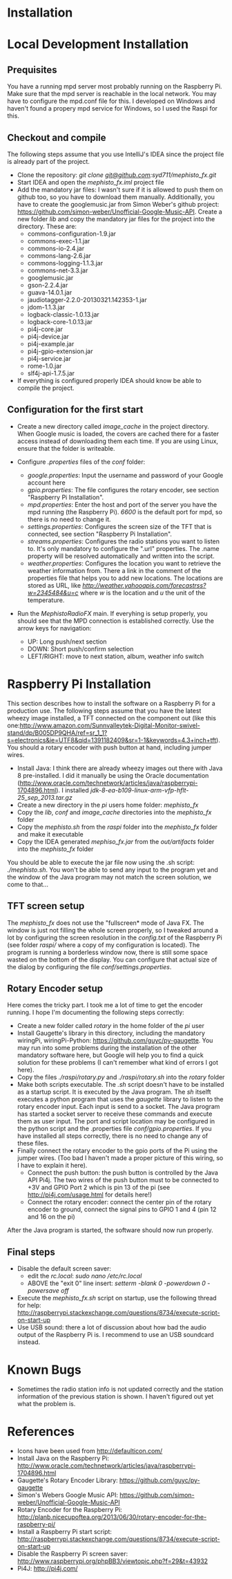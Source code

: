 Installation
============

# Local Development Installation

## Prequisites

You have a running mpd server most probably running on the Raspberry Pi. Make sure that the mpd server
is reachable in the local network. You may have to configure the mpd.conf file for this. I developed on Windows
and haven't found a propery mpd service for Windows, so I used the Raspi for this.

## Checkout and compile

The following steps assume that you use IntelliJ's IDEA since the project file is already part of the project.

* Clone the repository: *git clone git@github.com:syd711/mephisto_fx.git*
* Start IDEA and open the *mephisto_fx.iml* project file
* Add the mandatory jar files: I wasn't sure if it is allowed to push them on github too, so you have to download them manually.
Additionally, you have to create the googlemusic.jar from Simon Weber's github project: https://github.com/simon-weber/Unofficial-Google-Music-API.
Create a new folder *lib* and copy the mandatory jar files for the project into the directory. These are:
    * commons-configuration-1.9.jar
    * commons-exec-1.1.jar
    * commons-io-2.4.jar
    * commons-lang-2.6.jar
    * commons-logging-1.1.3.jar
    * commons-net-3.3.jar
    * googlemusic.jar
    * gson-2.2.4.jar
    * guava-14.0.1.jar
    * jaudiotagger-2.2.0-20130321.142353-1.jar
    * jdom-1.1.3.jar
    * logback-classic-1.0.13.jar
    * logback-core-1.0.13.jar
    * pi4j-core.jar
    * pi4j-device.jar
    * pi4j-example.jar
    * pi4j-gpio-extension.jar
    * pi4j-service.jar
    * rome-1.0.jar
    * slf4j-api-1.7.5.jar
* If everything is configured properly IDEA should know be able to compile the project.

## Configuration for the first start

* Create a new directory called *image_cache* in the project directory. When Google music is loaded, the covers are
cached there for a faster access instead of downloading them each time. If you are using Linux, ensure that the folder is
writeable.
* Configure *.properties* files of the *conf* folder:
    * *google.properties*: Input the username and password of your Google account here
    * *gpio.properties*: The file configures the rotary encoder, see section "Raspberry Pi Installation".
    * *mpd.properties*: Enter the host and port of the server you have the mpd running (the Raspberry Pi). *6600* is the default port for mpd, so there is no need to change it.
    * *settings.properties*: Configures the screen size of the TFT that is connected, see section "Raspberry Pi Installation".
    * *streams.properties*: Configures the radio stations you want to listen to. It's only mandatory to configure the "<id>.url" properties. The .name property will be resolved automatically and written into the script.
    * *weather.properties*: Configures the location you want to retrieve the weather information from. There a link in the comment of the properties file that helps you to add new locations. The locations are stored as URL, like *http://weather.yahooapis.com/forecastrss?w=2345484&u=c* where *w* is the location and *u* the unit of the temperature.

* Run the *MephistoRadioFX* main. If everyhing is setup properly, you should see that the MPD connection is established correctly. Use the arrow keys for navigation:
    * UP: Long push/next section
    * DOWN: Short push/confirm selection
    * LEFT/RIGHT: move to next station, album, weather info switch

# Raspberry Pi Installation

This section describes how to install the software on a Raspberry Pi for a production use. The following
steps assume that you have the latest wheezy image installed, a TFT connected on the component out (like this one:http://www.amazon.com/Sunnvalleytek-Digital-Monitor-swivel-stand/dp/B005DP9QHA/ref=sr_1_1?s=electronics&ie=UTF8&qid=1391182409&sr=1-1&keywords=4.3+inch+tft).
You should a rotary encoder with push button at hand, including jumper wires.

* Install Java: I think there are already wheezy images out there with Java 8 pre-installed. I did it manually be using the Oracle documentation (http://www.oracle.com/technetwork/articles/java/raspberrypi-1704896.html).
I installed *jdk-8-ea-b109-linux-arm-vfp-hflt-25_sep_2013.tar.gz*
* Create a new directory in the *pi* users home folder: *mephisto_fx*
* Copy the *lib*, *conf* and *image_cache* directories into the *mephisto_fx* folder
* Copy the *mephisto.sh* from the *raspi* folder into the *mephisto_fx* folder and make it executable
* Copy the IDEA generated *mephiso_fx.jar* from the *out/artifacts* folder into the *mephisto_fx* folder

You should be able to execute the jar file now using the .sh script: *./mephisto.sh*. You won't be able to send any input
to the program yet and the window of the Java program may not match the screen solution, we come to that...

## TFT screen setup

The *mephisto_fx* does not use the "fullscreen* mode of Java FX. The window is just not filling the whole screen properly, so I tweaked around a lot by configuring
the screen resolution in the *config.txt* of the Raspberry Pi (see folder *raspi/* where a copy of my configuration is located). The program
is running a borderless window now, there is still some space wasted on the bottom of the display. You can configure that actual size
of the dialog by configuring the file *conf/settings.properties*.

## Rotary Encoder setup

Here comes the tricky part. I took me a lot of time to get the encoder running. I hope I'm documenting the following steps correctly:

* Create a new folder called *rotary* in the home folder of the *pi* user
* Install Gaugette's library in this directory, including the mandatory wiringPi, wiringPi-Python: https://github.com/guyc/py-gaugette. You may run into some problems during the installation of the other mandatory software here, but Google will help you to find a quick solution for these problems (I can't remember what kind of errors I got here).
* Copy the files *./raspi/rotary.py* and *./raspi/rotary.sh* into the *rotary* folder
* Make both scripts executable. The *.sh* script doesn't have to be installed as a startup script. It is executed by the Java program. The *sh* itselft executes a python program
 that uses the *gaugette* library to listen to the rotary encoder input. Each input is send to a socket. The Java program has started a socket server to receive these commands and
 execute them as user input. The port and script location may be configured in the python script and the .properties file *conf/gpio.properties*. If you have installed all steps correctly, there is no need to change any of these files.
* Finally connect the rotary encoder to the gpio ports of the Pi using the jumper wires. (Too bad I haven't made a proper picture of this wiring, so I have to explain it here).
    * Connect the push button: the push button is controlled by the Java API Pi4j. The two wires of the push button must to be connected to +3V and GPIO Port 2 which is pin 13 of the pi (see http://pi4j.com/usage.html for details here!)
    * Connect the rotary encoder: connect the center pin of the rotary encoder to ground, connect the signal pins to GPIO 1 and 4 (pin 12 and 16 on the pi)

After the Java program is started, the software should now run properly.

## Final steps

* Disable the default screen saver:
    * edit the *rc.local*: *sudo nano /etc/rc.local*
    * ABOVE the "exit 0" line insert: *setterm -blank 0 -powerdown 0 -powersave off*
* Execute the *mephisto_fx.sh* script on startup, use the following thread for help: http://raspberrypi.stackexchange.com/questions/8734/execute-script-on-start-up
* Use USB sound: there a lot of discussion about how bad the audio output of the Raspberry Pi is. I recommend to use an USB soundcard instead.

# Known Bugs
* Sometimes the radio station info is not updated correctly and the station information of the previous station is shown. I haven't figured out yet what the problem is.

References
==========
* Icons have been used from http://defaulticon.com/
* Install Java on the Raspberry Pi: http://www.oracle.com/technetwork/articles/java/raspberrypi-1704896.html
* Gaugette's Rotary Encoder Library: https://github.com/guyc/py-gaugette
* Simon's Webers Google Music API: https://github.com/simon-weber/Unofficial-Google-Music-API
* Rotary Encoder for the Raspberry Pi: http://planb.nicecupoftea.org/2013/06/30/rotary-encoder-for-the-raspberry-pi/
* Install a Raspberry Pi start script: http://raspberrypi.stackexchange.com/questions/8734/execute-script-on-start-up
* Disable the Raspberry Pi screen saver: http://www.raspberrypi.org/phpBB3/viewtopic.php?f=29&t=43932
* Pi4J: http://pi4j.com/

